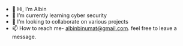 - 👋 Hi, I’m Albin
- 🌱 I’m currently learning cyber security
- 💞️ I’m looking to collaborate on various projects
- 📫 How to reach me- albinbinumat@gmail.com. feel free to leave a message.

<!---
albiiiiiii/albiiiiiii is a ✨ special ✨ repository because its `README.md` (this file) appears on your GitHub profile.
You can click the Preview link to take a look at your changes.
--->
